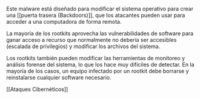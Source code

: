 Este malware está diseñado para modificar el sistema operativo para crear una [[puerta trasera (Backdoors)]], que los atacantes pueden usar para acceder a una computadora de forma remota.

La mayoría de los rootkits aprovecha las vulnerabilidades de software para ganar acceso a recurso que normalmente no debería ser accesibles (escalada de privilegios) y modificar los archivos del sistema. 

Los rootkits también pueden modificar las herramientas de monitoreo y análisis forense del sistema, lo que los hace muy difíciles de detectar. En la mayoría de los casos, un equipo infectado por un rootkit debe borrarse y reinstalarse cualquier software necesario.

[[Ataques Cibernéticos]]
